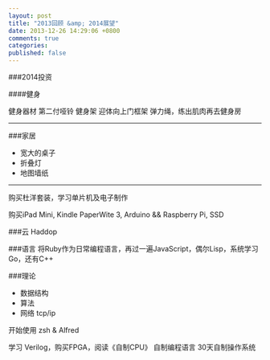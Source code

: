 ```yaml
---
layout: post
title: "2013回顾 &amp; 2014展望"
date: 2013-12-26 14:29:06 +0800
comments: true
categories: 
published: false
---
```



###2014投资

####健身

健身器材 第二付哑铃 健身架 迎体向上门框架 弹力绳，练出肌肉再去健身房

---

###家居

* 宽大的桌子
* 折叠灯 
* 地图墙纸 

---

购买杜洋套装，学习单片机及电子制作

购买iPad Mini, Kindle PaperWite 3, Arduino && Raspberry Pi, SSD

###云
Haddop

###语言
将Ruby作为日常编程语言，再过一遍JavaScript，偶尔Lisp，系统学习Go，还有C++

###理论
* 数据结构 
* 算法
* 网络 tcp/ip

开始使用 zsh & Alfred

学习 Verilog，购买FPGA，阅读《自制CPU》
自制编程语言 30天自制操作系统

    